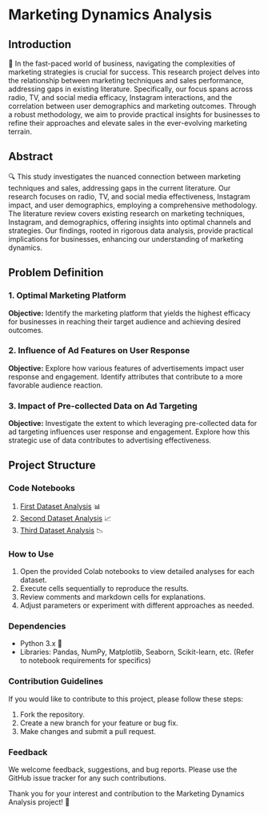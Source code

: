 # Marketing Dynamics Analysis

## Introduction

🚀 In the fast-paced world of business, navigating the complexities of marketing strategies is crucial for success. This research project delves into the relationship between marketing techniques and sales performance, addressing gaps in existing literature. Specifically, our focus spans across radio, TV, and social media efficacy, Instagram interactions, and the correlation between user demographics and marketing outcomes. Through a robust methodology, we aim to provide practical insights for businesses to refine their approaches and elevate sales in the ever-evolving marketing terrain.

## Abstract

🔍 This study investigates the nuanced connection between marketing techniques and sales, addressing gaps in the current literature. Our research focuses on radio, TV, and social media effectiveness, Instagram impact, and user demographics, employing a comprehensive methodology. The literature review covers existing research on marketing techniques, Instagram, and demographics, offering insights into optimal channels and strategies. Our findings, rooted in rigorous data analysis, provide practical implications for businesses, enhancing our understanding of marketing dynamics.

## Problem Definition

### 1. Optimal Marketing Platform
**Objective:** Identify the marketing platform that yields the highest efficacy for businesses in reaching their target audience and achieving desired outcomes.

### 2. Influence of Ad Features on User Response
**Objective:** Explore how various features of advertisements impact user response and engagement. Identify attributes that contribute to a more favorable audience reaction.

### 3. Impact of Pre-collected Data on Ad Targeting
**Objective:** Investigate the extent to which leveraging pre-collected data for ad targeting influences user response and engagement. Explore how this strategic use of data contributes to advertising effectiveness.

## Project Structure

### Code Notebooks

1. [First Dataset Analysis](https://colab.research.google.com/drive/1r-X5gGBFrn_R4pAMrPamWIaPIfiIELB3?usp=sharing) 📊
2. [Second Dataset Analysis](https://colab.research.google.com/drive/1foytFT-RTKq3JKvO_tBhyC26aSFPEtD9?usp=sharing) 📈
3. [Third Dataset Analysis](https://colab.research.google.com/drive/1rqAbVA4rS-EDXs1r8A-BU8VQhTLAXcRt?usp=sharing) 📉

### How to Use

1. Open the provided Colab notebooks to view detailed analyses for each dataset.
2. Execute cells sequentially to reproduce the results.
3. Review comments and markdown cells for explanations.
4. Adjust parameters or experiment with different approaches as needed.

### Dependencies

- Python 3.x 🐍
- Libraries: Pandas, NumPy, Matplotlib, Seaborn, Scikit-learn, etc. (Refer to notebook requirements for specifics)

### Contribution Guidelines

If you would like to contribute to this project, please follow these steps:

1. Fork the repository.
2. Create a new branch for your feature or bug fix.
3. Make changes and submit a pull request.

### Feedback

We welcome feedback, suggestions, and bug reports. Please use the GitHub issue tracker for any such contributions.

Thank you for your interest and contribution to the Marketing Dynamics Analysis project! 🙌
